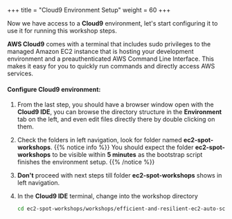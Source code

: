 +++
title = "Cloud9 Environment Setup"
weight = 60
+++

Now we have access to a **Cloud9** environment, let's start configuring it to use it for running this workshop steps.

**AWS Cloud9** comes with a terminal that includes sudo privileges to the managed Amazon EC2 instance that is hosting your development environment and a preauthenticated AWS Command Line Interface. This makes it easy for you to quickly run commands and directly access AWS services.


#### Configure Cloud9 environment:

1. From the last step, you should have a browser window open with the **Cloud9 IDE**, you can browse the directory structure in the **Environment** tab on the left, and even edit files directly there by double clicking on them.
2. Check the folders in left navigation, look for folder named **ec2-spot-workshops**.
{{% notice info %}}
You should expect the folder **ec2-spot-workshops** to be visible within **5 minutes** as the bootstrap script finishes the environment setup.
{{% /notice %}}
1. **Don't** proceed with next steps till folder **ec2-spot-workshops** shows in left navigation.
2. In the **Cloud9 IDE** terminal, change into the workshop directory

	```bash
	cd ec2-spot-workshops/workshops/efficient-and-resilient-ec2-auto-scaling
	```
